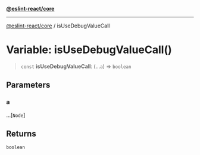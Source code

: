 [**@eslint-react/core**](../README.md)

***

[@eslint-react/core](../README.md) / isUseDebugValueCall

# Variable: isUseDebugValueCall()

> `const` **isUseDebugValueCall**: (...`a`) => `boolean`

## Parameters

### a

...\[`Node`\]

## Returns

`boolean`
